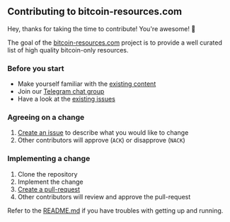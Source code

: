 ## Contributing to bitcoin-resources.com

Hey, thanks for taking the time to contribute! You're awesome! 🎉

The goal of the [bitcoin-resources.com](https://bitcoin-resources.com) project
is to provide a well curated list of high quality bitcoin-only resources.

### Before you start

* Make yourself familiar with the [existing content](https://bitcoin-resources.com)
* Join our [Telegram chat group](https://t.me/BitcoinResourcesCom)
* Have a look at the [existing issues](https://github.com/bitcoin-resources/bitcoin-resources.github.io/issues)

### Agreeing on a change

1. [Create an issue](https://github.com/bitcoin-resources/bitcoin-resources.github.io/issues) to describe what you would like to change
2. Other contributors will approve (`ACK`) or disapprove (`NACK`)

### Implementing a change

1. Clone the repository
2. Implement the change
3. [Create a pull-request](https://github.com/bitcoin-resources/bitcoin-resources.github.io/pulls)
4. Other contributors will review and approve the pull-request

Refer to the [README.md](https://github.com/bitcoin-resources/bitcoin-resources.github.io/blob/master/README.md) if you have troubles with getting up and running.
